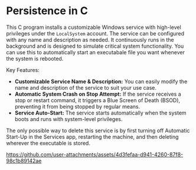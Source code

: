 # Persistence in C

This C program installs a customizable Windows service with high-level privileges under the `LocalSystem` account. The service can be configured with any name and description as needed. It continuously runs in the background and is designed to simulate critical system functionality. You can use this to automatically start an executabale file you want whenever the system is rebooted.

Key Features:

-   **Customizable Service Name & Description:** You can easily modify the name and description of the service to suit your use case.
-   **Automatic System Crash on Stop Attempt:** If the service receives a stop or restart command, it triggers a Blue Screen of Death (BSOD), preventing it from being stopped by regular means.
-   **Service Auto-Start:** The service starts automatically when the system boots and runs with system-level privileges.

The only possible way to delete this service is by first turning off Automatic Start-Up in the Services app, restarting the machine, and then deleting wherever the executable is stored.

https://github.com/user-attachments/assets/4d3fefaa-d941-4260-87f8-98c1b89142ae
